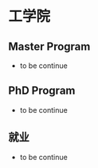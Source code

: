 # 工学院

## Master Program

- to be continue

## PhD Program

- to be continue

## 就业

- to be continue
